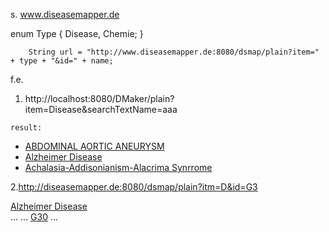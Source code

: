 s. www.diseasemapper.de

enum Type {
		Disease,
		Chemie;
	}


		
		String url = "http://www.diseasemapper.de:8080/dsmap/plain?item=" + type + "&id=" + name;
   
  f.e. 
  
  1. http://localhost:8080/DMaker/plain?item=Disease&searchTextName=aaa    
    
    result:
    
 <ul>
  <li>
     <a href="http://www.diseasemapper.de:8080/DMaker/plain?Disease=ABDOMINAL AORTIC ANEURYSM">ABDOMINAL AORTIC ANEURYSM</a>
  </li>
  <li>
     <a href="http://www.diseasemapper.de:8080/DMaker/plain?Disease=G30">Alzheimer Disease</a>
  </li>
  <li>
     <a href="http://www.diseasemapper.de:8080/DMaker/plain?Disease=H00257">Achalasia-Addisonianism-Alacrima Synrrome</a>
  </li>
 </ul>
 
 2.http://diseasemapper.de:8080/dsmap/plain?itm=D&id=G3
 <table>
<Name>
<list>
<item><a href="http://diseasemapper.de:8080/dsmap/plain?itm=D&id=G30">Alzheimer Disease</a><br/></item></list>
</Name>
...
<DBase>
<list>
...
<item>
<icd10>
<list>
    <item><a href="http://apps.who.int/classifications/icd10/browse/2010/en#/G30" target="_blank">G30</a></item>
 </list>
</icd10>
</item>
...
</list>
</DBase>
</table>

 
 

